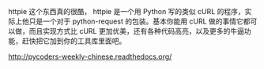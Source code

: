 httpie 
这个东西真的很酷， httpie 是一个用 Python 写的类似 cURL 的程序，实际上他只是一个对于 python-request 的包装。基本你能用 cURL 做的事情它都可以做，而且实现方式比 cURL 更加优美，还有各种代码高亮，以及更多的牛逼功能，赶快把它加到你的工具库里面吧。

http://pycoders-weekly-chinese.readthedocs.org/ 

